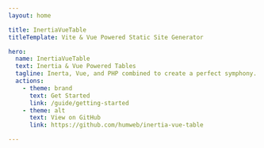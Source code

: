 ```yaml
---
layout: home

title: InertiaVueTable
titleTemplate: Vite & Vue Powered Static Site Generator

hero:
  name: InertiaVueTable
  text: Inertia & Vue Powered Tables
  tagline: Inerta, Vue, and PHP combined to create a perfect symphony.
  actions:
    - theme: brand
      text: Get Started
      link: /guide/getting-started
    - theme: alt
      text: View on GitHub
      link: https://github.com/humweb/inertia-vue-table

---
```

